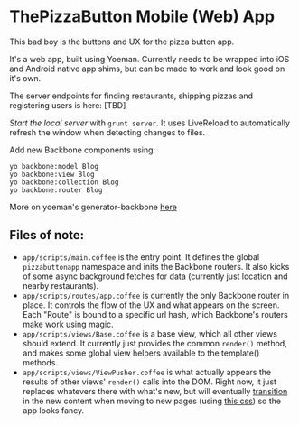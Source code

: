 ThePizzaButton Mobile (Web) App
===============================

This bad boy is the buttons and UX for the pizza button app. 

It's a web app, built using Yoeman. Currently needs to be wrapped into iOS and Android native app shims, but can be made to work and look good on it's own. 

The server endpoints for finding restaurants, shipping pizzas and registering users is here: [TBD]

*Start the local server* with `grunt server`. It uses LiveReload to automatically refresh the window when detecting changes to files. 

Add new Backbone components using: 

    yo backbone:model Blog
    yo backbone:view Blog
    yo backbone:collection Blog
    yo backbone:router Blog

More on yoeman's generator-backbone [here](https://github.com/yeoman/generator-backbone)

## Files of note: 

 - `app/scripts/main.coffee` is the entry point. It defines the global `pizzabuttonapp` namespace and inits the Backbone routers. It also kicks of some async background fetches for data (currently just location and nearby restaurants).
 - `app/scripts/routes/app.coffee` is currently the only Backbone router in place. It controls the flow of the UX and what appears on the screen. Each "Route" is bound to a specific url hash, which Backbone's routers make work using magic. 
 - `app/scripts/views/Base.coffee` is a base view, which all other views should extend. It currently just provides the common `render()` method, and makes some global view helpers available to the template() methods. 
 - `app/scripts/views/ViewPusher.coffee` is what actually appears the results of other views' `render()` calls into the DOM. Right now, it just replaces whatevers there with what's new, but will eventually [transition](https://github.com/ccoenraets/PageSlider/blob/master/pageslider.js) in the new content when moving to new pages (using [this css](http://coenraets.org/blog/2013/03/hardware-accelerated-page-transitions-for-mobile-web-apps-phonegap-apps/)) so the app looks fancy. 